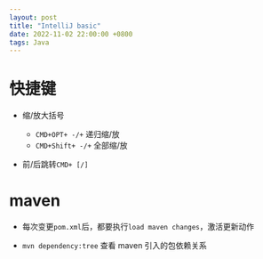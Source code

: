 ```yaml
---
layout: post
title: "IntelliJ basic"
date: 2022-11-02 22:00:00 +0800
tags: Java
---
```


# 快捷键

- 缩/放大括号

  - `CMD+OPT+ -/+` 递归缩/放
  - `CMD+Shift+ -/+` 全部缩/放

- 前/后跳转`CMD+ [/]`

# maven

- 每次变更`pom.xml`后，都要执行`load maven changes`，激活更新动作

- `mvn dependency:tree`
  查看 maven 引入的包依赖关系
